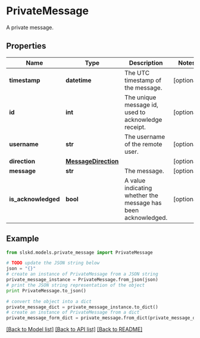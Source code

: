 # PrivateMessage

A private message.

## Properties
Name | Type | Description | Notes
------------ | ------------- | ------------- | -------------
**timestamp** | **datetime** | The UTC timestamp of the message. | [optional]
**id** | **int** | The unique message id, used to acknowledge receipt. | [optional]
**username** | **str** | The username of the remote user. | [optional]
**direction** | [**MessageDirection**](MessageDirection.md) |  | [optional]
**message** | **str** | The message. | [optional]
**is_acknowledged** | **bool** | A value indicating whether the message has been acknowledged. | [optional]

## Example

```python
from slskd.models.private_message import PrivateMessage

# TODO update the JSON string below
json = "{}"
# create an instance of PrivateMessage from a JSON string
private_message_instance = PrivateMessage.from_json(json)
# print the JSON string representation of the object
print PrivateMessage.to_json()

# convert the object into a dict
private_message_dict = private_message_instance.to_dict()
# create an instance of PrivateMessage from a dict
private_message_form_dict = private_message.from_dict(private_message_dict)
```
[[Back to Model list]](../README.md#documentation-for-models) [[Back to API list]](../README.md#documentation-for-api-endpoints) [[Back to README]](../README.md)
